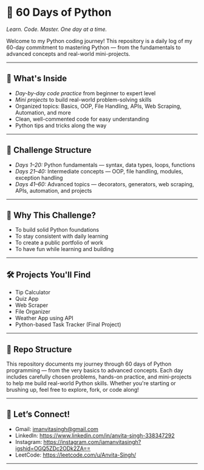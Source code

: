 # 🐍 60 Days of Python

*Learn. Code. Master. One day at a time.*

Welcome to my Python coding journey! This repository is a daily log of my 60-day commitment to mastering Python — from the fundamentals to advanced concepts and real-world mini-projects.

---

## 🚀 What's Inside

- *Day-by-day code practice* from beginner to expert level
- *Mini projects* to build real-world problem-solving skills
- Organized topics: Basics, OOP, File Handling, APIs, Web Scraping, Automation, and more
- Clean, well-commented code for easy understanding
- Python tips and tricks along the way

---

## 📅 Challenge Structure

- *Days 1–20:* Python fundamentals — syntax, data types, loops, functions
- *Days 21–40:* Intermediate concepts — OOP, file handling, modules, exception handling
- *Days 41–60:* Advanced topics — decorators, generators, web scraping, APIs, automation, and projects

---

## 🧠 Why This Challenge?

- To build solid Python foundations
- To stay consistent with daily learning
- To create a public portfolio of work
- To have fun while learning and building

---

## 🛠 Projects You'll Find

- Tip Calculator
- Quiz App
- Web Scraper
- File Organizer
- Weather App using API
- Python-based Task Tracker (Final Project)

---

## 📁 Repo Structure

This repository documents my journey through 60 days of Python programming — from the very basics to advanced concepts. Each day includes carefully chosen problems, hands-on practice, and mini-projects to help me build real-world Python skills.  Whether you're starting or brushing up, feel free to explore, fork, or code along!

---

## 🌟 Let’s Connect!

-    Gmail: imanvitasingh@gmail.com
-    LinkedIn: https://www.linkedin.com/in/anvita-singh-338347292
-    Instagram: https://instagram.com/iamanvitasingh?igshid=OGQ5ZDc2ODk2ZA==
-    LeetCode: https://leetcode.com/u/Anvita-Singh/
---
